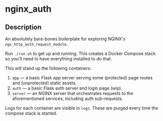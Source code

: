 # nginx_auth

## Description

An absolutely bare-bones boilerplate for exploring NGINX's `ngx_http_auth_request_module`.

Run `./run.sh` to get up and running. This creates a Docker Compose stack so you'll need to have everything installed to do that.

This will stand up the following containers:

1. `app` — a basic Flask app server serving some (protected) page routes and (unprotected) static assets.
2. `auth` — a basic Flask auth server and login page (wip).
3. `server` — an NGINX server that orchestrates requests to the aforementioned services, including auth sub-requests.

Logs for each container are visible in `logs`. These are purged every time the compose stack is started.
